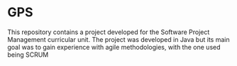 # GPS
This repository contains a project developed for the Software Project Management curricular unit. The project was developed in Java but its main goal was to gain experience with agile methodologies, with the one used being SCRUM

